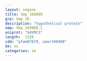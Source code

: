 ```yaml
---
layout: smgene
title: Smp_169880
grp: Smp_16
description: "hypothetical protein"
smp: Smp_169880.1
uniprot: "G4VMC3"
length:  1158
cdd: "pfam07679, smart00408"
kk: ns
categories: sm
---
```

